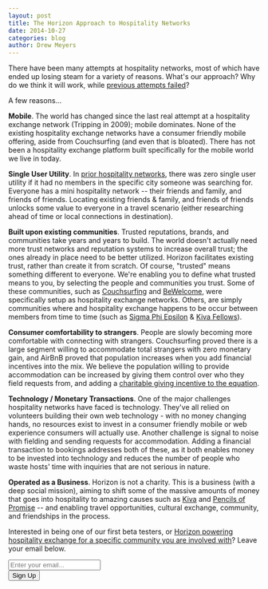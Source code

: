 ```yaml
---
layout: post
title: The Horizon Approach to Hospitality Networks
date: 2014-10-27
categories: blog
author: Drew Meyers
---
```

There have been many attempts at hospitality networks, most of which have ended up losing steam for a variety of reasons. What's our approach? Why do we think it will work, while [previous attempts failed](http://www.horizonapp.co/blog/hospitality-networks-failed/)?

A few reasons...

<strong>Mobile</strong>. The world has changed since the last real attempt at a hospitality exchange network (Tripping in 2009); mobile dominates. None of the existing hospitality exchange networks have a consumer friendly mobile offering, aside from Couchsurfing (and even that is bloated). There has not been a hospitality exchange platform built specifically for the mobile world we live in today.

<strong>Single User Utility</strong>. In [prior hospitality networks](http://www.horizonapp.co/blog/hospitality-networks-history/), there was zero single user utility if it had no members in the specific city someone was searching for. Everyone has a mini hospitality network -- their friends and family, and friends of friends. Locating existing friends & family, and friends of friends unlocks some value to everyone in a travel scenario (either researching ahead of time or local connections in destination).

<strong>Built upon existing communities</strong>. Trusted reputations, brands, and communities take years and years to build. The world doesn't actually need more trust networks and reputation systems to increase overall trust; the ones already in place need to be better utilized. Horizon facilitates existing trust, rather than create it from scratch. Of course, "trusted" means something different to everyone. We're enabling you to define what trusted means to you, by selecting the people and communities you trust. Some of these communities, such as [Couchsurfing](http://www.horizonapp.co/couchsurfing/) and [BeWelcome](http://www.horizonapp.co/bewelcome), were specifically setup as hospitality exchange networks. Others, are simply communities where and hospitality exchange happens to be occur between members from time to time (such as [Sigma Phi Epsilon](http://www.horizonapp.co/sigma-phi-epsilon) & [Kiva Fellows](http://www.horizonapp.co/kiva)).

<strong>Consumer comfortability to strangers</strong>. People are slowly becoming more comfortable with connecting with strangers. Couchsurfing proved there is a large segment willing to accommodate total strangers with zero monetary gain, and AirBnB proved that population increases when you add financial incentives into the mix. We believe the population willing to provide accommodation can be increased by giving them control over who they field requests from, and adding a [charitable giving incentive to the equation](http://www.horizonapp.co/blog/travel-by-giving/).

<strong>Technology / Monetary Transactions</strong>. One of the major challenges hospitality networks have faced is technology. They've all relied on volunteers building their own web technology - with no money changing hands, no resources exist to invest in a consumer friendly mobile or web experience consumers will actually use. Another challenge is signal to noise with fielding and sending requests for accommodation. Adding a financial transaction to bookings addresses both of these, as it both enables money to be invested into technology and reduces the number of people who waste hosts' time with inquiries that are not serious in nature.

<strong>Operated as a Business</strong>. Horizon is not a charity. This is a business (with a deep social mission), aiming to shift some of the massive amounts of money that goes into hospitality to amazing causes such as [Kiva](http://www.kiva.org) and [Pencils of Promise](http://pencilsofpromise.org/) -- and enabling travel opportunities, cultural exchange, community, and friendships in the process.

Interested in being one of our first beta testers, or [Horizon powering hospitality exchange for a specific community you are involved with](http://www.horizonapp.co/hospitality-network-setup/)? Leave your email below.

<!-- Begin MailChimp Signup Form -->
<div id="mc_embed_signup">
<form action="http://willmoyer.us2.list-manage.com/subscribe/post?u=69a898a29bc2e6a0ae2a83cd9&amp;id=835d9a226b" method="post" id="mc-embedded-subscribe-form" name="mc-embedded-subscribe-form" class="validate" target="_blank" novalidate>
  
<div class="mc-field-group">
  <div class="grid grid--tight">
    <div class="grid__item one-whole desk-two-thirds">
      <input type="email" value="" name="EMAIL" class="required email input-text margin-b" id="mce-EMAIL" placeholder="Enter your email...">
    </div>
    <div class="grid__item one-whole desk-one-third">
      <input type="submit" value="Sign Up" name="subscribe" id="mc-embedded-subscribe" class="button btn btn--full margin-b">
      <input type="hidden" name="FILTER" id="FILTER" value="BlogPost" />
    </div>
  </div><!-- end grid -->
</div>
<div id="mce-responses" class="clear">
 <div class="response" id="mce-error-response" style="display:none"></div>
 <div class="response" id="mce-success-response" style="display:none"></div>
</div>    <!-- real people should not fill this in and expect good things - do not remove this or risk form bot signups-->
 <div style="position: absolute; left: -5000px;"><input type="text" name="b_69a898a29bc2e6a0ae2a83cd9_835d9a226b" tabindex="-1" value=""></div>
    
</form>
</div>
  
 <!--End mc_embed_signup--> 